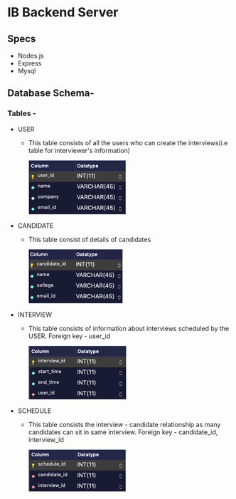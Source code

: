 # IB Backend Server

## Specs

- Nodes.js
- Express
- Mysql

## Database Schema-

### **Tables** -

- USER

  - This table consists of all the users who can create the interviews(i.e table for interviewer's information)

    ![user table](./user_table.png)

- CANDIDATE

  - This table consist of details of candidates

    ![candidate table](./candidate_table.png)

- INTERVIEW

  - This table consists of information about interviews scheduled by the USER. Foreign key - user_id

    ![interview table](./interview_table.png)

- SCHEDULE

  - This table consists the interview - candidate relationship as many candidates can sit in same interview. Foreign key - candidate_id, interview_id

    ![schedule table](./schedule_table.png)
